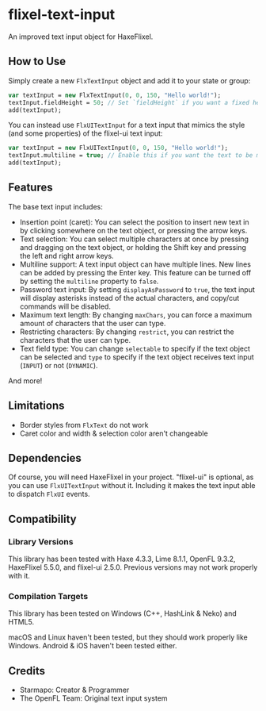 # flixel-text-input

An improved text input object for HaxeFlixel.

## How to Use

Simply create a new `FlxTextInput` object and add it to your state or group:

```haxe
var textInput = new FlxTextInput(0, 0, 150, "Hello world!");
textInput.fieldHeight = 50; // Set `fieldHeight` if you want a fixed height for the text
add(textInput);
```

You can instead use `FlxUITextInput` for a text input that mimics the style (and some properties) of the flixel-ui text input:

```haxe
var textInput = new FlxUITextInput(0, 0, 150, "Hello world!");
textInput.multiline = true; // Enable this if you want the text to be multiline. You'll probably want to change `fieldHeight` as well
add(textInput);
```

## Features

The base text input includes:

- Insertion point (caret): You can select the position to insert new text in by clicking somewhere on the text object, or pressing the arrow keys.
- Text selection: You can select multiple characters at once by pressing and dragging on the text object, or holding the Shift key and pressing the left and right arrow keys.
- Multiline support: A text input object can have multiple lines. New lines can be added by pressing the Enter key. This feature can be turned off by setting the `multiline` property to `false`.
- Password text input: By setting `displayAsPassword` to `true`, the text input will display asterisks instead of the actual characters, and copy/cut commands will be disabled.
- Maximum text length: By changing `maxChars`, you can force a maximum amount of characters that the user can type.
- Restricting characters: By changing `restrict`, you can restrict the characters that the user can type.
- Text field type: You can change `selectable` to specify if the text object can be selected and `type` to specify if the text object receives text input (`INPUT`) or not (`DYNAMIC`).

And more!

## Limitations

- Border styles from `FlxText` do not work
- Caret color and width & selection color aren't changeable

## Dependencies

Of course, you will need HaxeFlixel in your project. "flixel-ui" is optional, as you can use `FlxUITextInput` without it. Including it makes the text input able to dispatch `FlxUI` events.

## Compatibility

### Library Versions

This library has been tested with Haxe 4.3.3, Lime 8.1.1, OpenFL 9.3.2, HaxeFlixel 5.5.0, and flixel-ui 2.5.0. Previous versions may not work properly with it.

### Compilation Targets

This library has been tested on Windows (C++, HashLink & Neko) and HTML5.

macOS and Linux haven't been tested, but they should work properly like Windows. Android & iOS haven't been tested either.

## Credits

- Starmapo: Creator & Programmer
- The OpenFL Team: Original text input system
